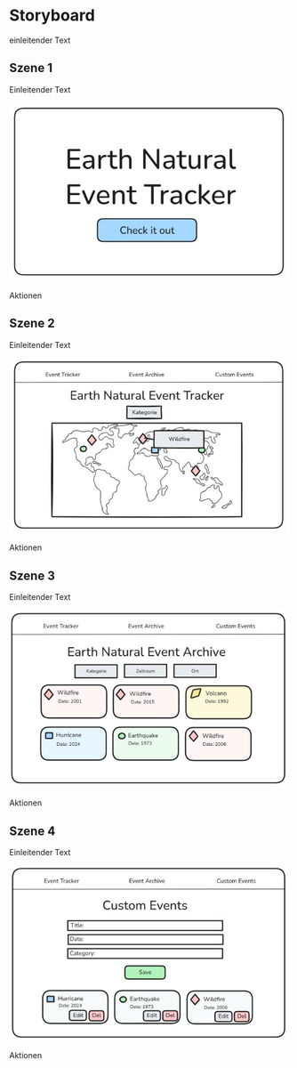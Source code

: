 # Storyboard
einleitender Text
## Szene 1
Einleitender Text

![Szene 1](/natural-events-tracker/docs/images/storyboard-scene-01.jpg)

Aktionen
## Szene 2
Einleitender Text

![Szene 2](/natural-events-tracker/docs/images/storyboard-scene-02.jpg)

Aktionen
## Szene 3
Einleitender Text

![Szene 3](/natural-events-tracker/docs/images/storyboard-scene-03.jpg)

Aktionen
## Szene 4
Einleitender Text

![Szene 4](/natural-events-tracker/docs/images/storyboard-scene-04.jpg)

Aktionen
